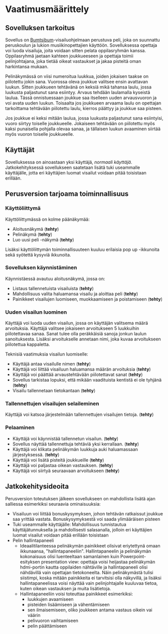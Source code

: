 # Vaatimusmäärittely

## Sovelluksen tarkoitus
Sovellus on [Bumtsibum](https://fi.wikipedia.org/wiki/Bumtsibum)-visailuohjelmaan perustuva peli, joka on suunnattu peruskoulun ja lukion musiikinopettajien käyttöön. Sovelluksessa opettaja voi luoda visailuja, joita voidaan sitten pelata oppilasryhmän kanssa. Oppilasryhmä jaetaan kahteen joukkueeseen ja opettaja toimii pelinjohtajana, joka tietää oikeat vastaukset ja jakaa pisteitä oman harkintansa mukaan.

Pelinäkymässä on viisi numeroitua luukkua, joiden jokaisen taakse on piilotettu jokin sana. Vuorossa oleva joukkue valitsee ensin avattavan luukun. Sitten joukkueen tehtävänä on keksiä mikä tahansa laulu, jossa luukusta paljastunut sana esiintyy. Arvaus tehdään laulamalla kyseistä laulua. Tässä onnistuessaan joukkue saa itselleen uuden arvausvuoron ja voi avata uuden luukun. Toisaalta jos joukkueen arvaama laulu on opettajan tarkoittama tehtävään piilotettu laulu, kierros päättyy ja joukkue saa pisteen.
  
Jos joukkue ei keksi mitään laulua, jossa luukusta paljastunut sana esiintyisi, vuoro siirtyy toiselle joukkueelle. Jokaiseen tehtävään on piilotettu myös kaksi punaisella pohjalla olevaa sanaa, ja tällaisen luukun avaaminen siirtää myös vuoron toiselle joukkueelle.

## Käyttäjät
Sovelluksessa on ainoastaan yksi käyttäjä, _normaali käyttäjä_. Jatkokehityksessä sovellukseen saatetaan lisätä tuki useammalle käyttäjälle, jotta eri käyttäjien luomat visailut voidaan pitää toisistaan erillään.

## Perusversion tarjoama toiminnallisuus

### Käyttöliittymä

Käyttöliittymässä on kolme päänäkymää:

- Aloitusnäkymä (**tehty**)
- Pelinäkymä (**tehty**)
- Luo uusi peli -näkymä (**tehty**)

Lisäksi käyttöliittymän toiminnallisuuteen kuuluu erilaisia pop up -ikkunoita sekä syötettä kysyviä ikkunoita.

### Sovelluksen käynnistäminen
Käynnistäessä avautuu aloitusnäkymä, jossa on:

- Listaus tallennetuista visailuista (**tehty**)
- Mahdollisuus valita haluamansa visailu ja aloittaa peli (**tehty**)
- Painikkeet visailujen luomiseen, muokkaamiseen ja poistamiseen (**tehty**)

### Uuden visailun luominen
Käyttäjä voi luoda uuden visailun, jossa on käyttäjän valitsema määrä arvoituksia. Käyttäjä valitsee jokaiseen arvoitukseen 5 luukkuihin piilotettavaa sanaa. Sanat tulee olla peräkkäisiä sanoja jonkun laulun sanoituksesta. Lisäksi arvoitukselle annetaan nimi, joka kuvaa arvoitukseen piilotettua kappaletta.

Teknisiä vaatimuksia visailun luomiselle:

- Käyttäjä antaa visailulle nimen (**tehty**)
- Käyttäjä voi liittää visailuun haluamansa määrän arvoituksia (**tehty**)
- Käyttäjä voi päättää arvaustehtävään piilotettavat sanat (**tehty**)
- Sovellus tarkistaa lopuksi, että mikään vaadituista kentistä ei ole tyhjänä (**tehty**)
- Visailu tallennetaan tietokantaan (**tehty**)

### Tallennettujen visailujen selaileminen
Käyttäjä voi katsoa järjestelmään tallennettujen visailujen tietoja. (**tehty**)

### Pelaaminen
- Käyttäjä voi käynnistää tallennetun visailun. (**tehty**)
- Sovellus näyttää tallennettuja tehtäviä yksi kerrallaan. (**tehty**)
- Käyttäjä voi klikata pelinäkymän luukkuja auki haluamassaan järjestyksessä. (**tehty**)
- Käyttäjä voi lisätä pisteitä joukkueille (**tehty**)
- Käyttäjä voi paljastaa oikean vastauksen. (**tehty**)
- Käyttäjä voi siirtyä seuraavaan arvoitukseen (**tehty**)

## Jatkokehitysideoita 
Perusversion toteutuksen jälkeen sovellukseen on mahdollista lisätä ajan salliessa esimerkiksi seuraavia ominaisuuksia:
- Visailuun voi liittää bonuskysymyksen, johon tehtävän ratkaissut joukkue saa yrittää vastata. Bonuskysymyksestä voi saada ylimääräisen pisteen
- Tuki useammalle käyttäjälle: Mahdollisuus tunnistautua käyttäjätunnuksella ja mahdollisesti salasanalla, jolloin eri käyttäjien luomat visailut voidaan pitää erillään toisistaan
- Pelin hallintapaneeli
  - Ideaalitilanteessa pelinäkymän painikkeet olisivat eriytettynä omaan ikkunaansa, "hallintapaneeliin". Hallintapaneelin ja pelinäkymän kokonaisuus olisi luenteeltaan samanlainen kuin Powerpoint-esityksen presentation view: opettaja voisi heijastaa pelinäkymän hdmi-portin kautta oppilaiden nähtäville ja hallintapaneeli olisi nähdävillä vain opettajan tietokoneelta. Näin pelinäkymästä tulisi siistimpi, koska mitään painikkeita ei tarvitsisi olla näkyvillä, ja lisäksi hallintapaneelissa voisi näyttää vain pelinjohtajalle kuuluvaa tietoa, kuten oikean vastauksen ja muita lisätietoja.
  - Hallintapaneeliin voisi toteuttaa painikkeet esimerkiksi:
    - luukkujen avaamiseen
    - pisteiden lisäämiseen ja vähentämiseen
    - sen ilmaisemiseen, oliko joukkeen antama vastaus oikein vai väärin
    - pelivuoron vaihtamiseen
    - pelin päättämiseen
